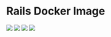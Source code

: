 
# Rails Docker Image

[![](https://img.shields.io/docker/stars/dmcpartners/rails.svg)](https://hub.docker.com/r/dmcpartners/python-scrapy 'DockerHub') 
[![](https://img.shields.io/docker/pulls/dmcpartners/rails.svg)](https://hub.docker.com/r/dmcpartners/python-scrapy 'DockerHub') 
[![](https://images.microbadger.com/badges/version/dmcpartners/rails:ruby-2.5.3-node-10-alpine.svg)](https://microbadger.com/images/dmcpartners/rails:ruby-2.5.3-node-10-alpine "Get your own version badge on microbadger.com")
[![](https://images.microbadger.com/badges/image/dmcpartners/rails:ruby-2.5.3-node-10-alpine.svg)](https://microbadger.com/images/dmcpartners/rails:ruby-2.5.3-node-10-alpine "Get your own image badge on microbadger.com")
